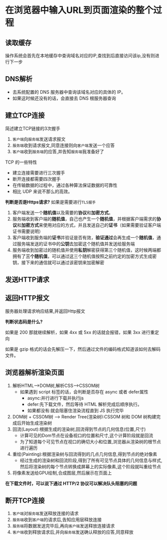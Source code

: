 # 在浏览器中输入URL到页面渲染的整个过程

## 读取缓存
操作系统会首先在本地缓存中查询域名对应的IP,查找到后直接访问该ip,没有则进行下一步

## DNS解析
* 去系统配置的 DNS 服务器中查询该域名对应的具体的 IP。
* 如果这时候还没有的话，会直接去 DNS 根服务器查询

## 建立TCP连接
简述建立TCP链接的3次握手
1. ``客户端``向``服务端``发送请求报文
2. ``服务端``收到请求报文,同意连接则向``客户端``发送一个应答
3. ``客户端``收到``服务端``的应答,并告知``服务端``我准备好了

TCP 的一些特性
* 建立连接需要进行三次握手
* 断开连接都需要四次握手
* 在传输数据的过程中，通过各种算法保证数据的可靠性
* 相比 UDP 来说不那么的高效。

**判断是否是Https请求?**
如果是需要进行``TLS握手``
1. 客户端发送一个**随机值**以及需要的**协议**和**加密方式**。
2. 服务端收到客户端的**随机值**，自己也产生一个**随机值**，并根据客户端需求的**协议**和**加密方式**来使用对应的方式，并且发送自己的**证书**（如果需要验证客户端证书需要说明）
3. 客户端收到服务端的**证书**并验证是否有效，**验证通过**会再生成一个**随机值**，通过服务端发送的证书中的**公钥**去加密这个随机值并发送给服务端
4. 服务端收到加密过的随机值并使用**私钥**解密获得第三个随机值，这时候两端都拥有了**三个随机值**，可以通过这三个随机值按照之前约定的加密方式生成密钥，接下来的通信就可以通过该密钥来加密解密
## 发送HTTP请求

## 返回HTTP报文
服务器处理请求响应结果,并返回Http报文

**判断状态码是什么?**

如果是 200 那就继续解析，如果 4xx 或 5xx 的话就会报错，如果 3xx 进行重定向

如果是 gzip 格式的话会先解压一下，然后通过文件的编码格式知道该如何去解码文件。

## 浏览器解析渲染页面

1. 解析HTML-->DOM树,解析CSS-->CSSOM树
   * 如果遇到 script 标签的话，会判断是否存在 async 或者 defer属性
      * async:并行进行下载并执行js
      * defer:先下载文件，然后等待 HTML 解析完成后顺序执行。
      * 如果都没有:就会阻塞住渲染流程直到 JS 执行完毕
2. DOM树 + CSSOM树 --> Render Tree(渲染树):CSSOM 树和 DOM 树构建完成后开始生成渲染树
3. 回流(Layout):根据生成的渲染树,回流得到节点的几何信息(位置,尺寸)
   * 计算可见的Dom节点在设备视口的位置和尺寸,这个计算阶段就是回流
   * 为了知道每个可见节点在视口的确切大小和位置,浏览器从渲染树的根节点进行遍历
4. 重绘(Painting):根据渲染树与回流得到的几点几何信息,得到节点的绝对像素
   * 经过生成的渲染树和回流阶段,得到了所有可见节点具体的几何信息与样式,然后将渲染树的每个节点转换成屏幕上的实际像素,这个阶段就叫重绘节点
5. 将像素发送给GPU绘制,合成图层,然后展示在页面上

**在下载文件时，可以说下通过 HTTP/2 协议可以解决队头阻塞的问题**

## 断开TCP连接

1. ``客户端``对``服务端``发送释放连接的请求
2. ``服务端``收到``客户端``的请求后,告知应用层释放连接
3. ``服务端``将数据发送完毕后,再向``客户端``发送释放连接请求
4. ``客户端``收到释放请求后,并向``服务端``发送确认释放的应答,同意释放